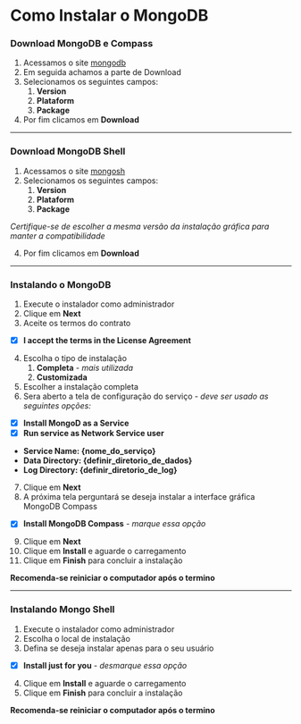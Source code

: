 # Como Instalar o MongoDB

### Download MongoDB e Compass
1. Acessamos o site [mongodb](https://www.mongodb.com/try/download/community)
2. Em seguida achamos a parte de Download
3. Selecionamos os seguintes campos:
   1.  __Version__
   2.  __Plataform__
   3.  __Package__
4.  Por fim clicamos em __Download__

---

### Download MongoDB Shell
1. Acessamos o site [mongosh](https://www.mongodb.com/try/download/shell)
2. Selecionamos os seguintes campos:
   1.  __Version__
   2.  __Plataform__
   3.  __Package__

_Certifique-se de escolher a mesma versão da instalação gráfica para manter a compatibilidade_

4.  Por fim clicamos em __Download__

---

### Instalando o MongoDB
1. Execute o instalador como administrador
2. Clique em __Next__
3. Aceite os termos do contrato
- [X] __I accept the terms in the License Agreement__
4. Escolha o tipo de instalação
   1. **Completa** - _mais utilizada_
   2. __Customizada__
5. Escolher a instalação completa
6. Sera aberto a tela de configuração do serviço - _deve ser usado as seguintes opções:_
- [X] __Install MongoD as a Service__
- [X] __Run service as Network Service user__
* __Service Name: {nome_do_serviço}__
* __Data Directory: {definir_diretorio_de_dados}__
* __Log Directory: {definir_diretorio_de_log}__
7. Clique em __Next__
8. A próxima tela perguntará se deseja instalar a interface gráfica MongoDB Compass
- [X] **Install MongoDB Compass** - _marque essa opção_
9. Clique em __Next__
10. Clique em __Install__ e aguarde o carregamento
11. Clique em __Finish__ para concluir a instalação

__Recomenda-se reiniciar o computador após o termino__

---

### Instalando Mongo Shell
1. Execute o instalador como administrador
2. Escolha o local de instalação
3. Defina se deseja instalar apenas para o seu usuário
- [X] **Install just for you** - _desmarque essa opção_
4. Clique em __Install__ e aguarde o carregamento
5. Clique em __Finish__ para concluir a instalação

__Recomenda-se reiniciar o computador após o termino__